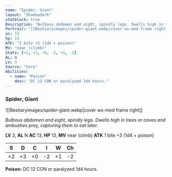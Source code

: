 ```yaml
---
name: "Spider, Giant"
layout: "Shadowdark"
statblock: true
Description: "Bulbous abdomen and eight, spindly legs. Dwells high in trees or caves and ambushes prey, capturing them to eat later."
Portrait: "[[Bestiaryimages/spider-giant.webp|cover ws-med frame right]]"
ac: 13
hp: 13
ATK: "1 bite +3 (1d4 + poison)"
MV: "near (climb)"
Stats: [+2, +3, +0, -2, +1, -2]
AL: N
LV: 3
Source: "Core"
Abilities:
  - name: "Poison"
    desc: "DC 12 CON or paralyzed 1d4 hours."
---
```


### Spider, Giant

![[Bestiaryimages/spider-giant.webp|cover ws-med frame right]]

_Bulbous abdomen and eight, spindly legs. Dwells high in trees or caves and ambushes prey, capturing them to eat later._

**LV** 3, **AL** N
**AC** 13, **HP** 13, **MV** near (climb)
**ATK** 1 bite +3 (1d4 + poison)

|  S  |  D  |  C  |  I  |  W  |  Ch  |
|:---:|:---:|:---:|:---:|:---:|:----:|
| +2 | +3 | +0 | -2 | +1 | -2 |

**Poison:** DC 12 CON or paralyzed 1d4 hours.

